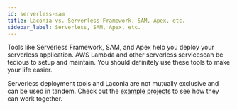 ```yaml
---
id: serverless-sam
title: Laconia vs. Serverless Framework, SAM, Apex, etc.
sidebar_label: Serverless, SAM, Apex, etc.
---
```


Tools like Serverless Framework, SAM, and Apex help you deploy your serverless
application. AWS Lambda and other serverless servicescan be tedious to setup and
maintain. You should definitely use these tools to make your life easier.

Serverless deployment tools and Laconia are not mutually exclusive and can be
used in tandem. Check out the [example projects](../introduction/examples) to
see how they can work together.
